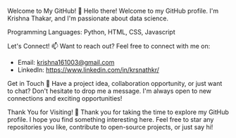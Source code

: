 Welcome to My GitHub!
👋 Hello there! Welcome to my GitHub profile. I'm Krishna Thakar, and I'm passionate about data science.

Programming Languages: Python, HTML, CSS, Javascript

Let's Connect!
📫 Want to reach out? Feel free to connect with me on:
 - Email: krishna161003@gmail.com
 - LinkedIn: https://www.linkedin.com/in/krsnathkr/

Get in Touch
💌 Have a project idea, collaboration opportunity, or just want to chat? Don't hesitate to drop me a message. I'm always open to new connections and exciting opportunities!

Thank You for Visiting!
🙏 Thank you for taking the time to explore my GitHub profile. I hope you find something interesting here. Feel free to star any repositories you like, contribute to open-source projects, or just say hi!
